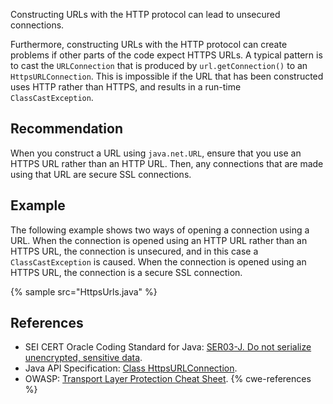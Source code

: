 Constructing URLs with the HTTP protocol can lead to unsecured connections.

Furthermore, constructing URLs with the HTTP protocol can create problems if other parts of the code expect HTTPS URLs. A typical pattern is to cast the `URLConnection` that is produced by `url.getConnection()` to an `HttpsURLConnection`. This is impossible if the URL that has been constructed uses HTTP rather than HTTPS, and results in a run-time `ClassCastException`.


## Recommendation
When you construct a URL using `java.net.URL`, ensure that you use an HTTPS URL rather than an HTTP URL. Then, any connections that are made using that URL are secure SSL connections.


## Example
The following example shows two ways of opening a connection using a URL. When the connection is opened using an HTTP URL rather than an HTTPS URL, the connection is unsecured, and in this case a `ClassCastException` is caused. When the connection is opened using an HTTPS URL, the connection is a secure SSL connection.

{% sample src="HttpsUrls.java" %}

## References
* SEI CERT Oracle Coding Standard for Java: [SER03-J. Do not serialize unencrypted, sensitive data](https://wiki.sei.cmu.edu/confluence/display/java/SER03-J.+Do+not+serialize+unencrypted+sensitive+data).
* Java API Specification: [ Class HttpsURLConnection](https://docs.oracle.com/en/java/javase/11/docs/api/java.base/javax/net/ssl/HttpsURLConnection.html).
* OWASP: [Transport Layer Protection Cheat Sheet](https://cheatsheetseries.owasp.org/cheatsheets/Transport_Layer_Protection_Cheat_Sheet.html).
{% cwe-references %}

